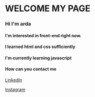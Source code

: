 
<h1>
  WELCOME MY PAGE  
</h1>


<h3>Hi I'm arda</h3>
<h4>I'm interested in front-end right now.</h4>
<h4>I learned html and css sufficiently</h4>
<h4>I'm currently learning javascript</h4>
<h4>How can you contact me</h4>
<p><a href="https://www.linkedin.com/in/arda-demirel-36556021b/" target="_blank">LinkedIn</a></p>
<p><a href="www.instagram.com/shliophile">Instagram</a></p>


